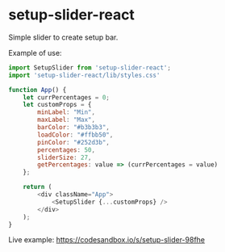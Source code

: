 # setup-slider-react
Simple slider to create setup bar.

Example of use:
```javascript
import SetupSlider from 'setup-slider-react';
import 'setup-slider-react/lib/styles.css'

function App() {
    let currPercentages = 0;
    let customProps = {
        minLabel: "Min",
        maxLabel: "Max",
        barColor: "#b3b3b3",
        loadColor: "#ffbb50",
        pinColor: "#252d3b",
        percentages: 50,
        sliderSize: 27,
        getPercentages: value => (currPercentages = value)
    };

    return (
        <div className="App">
            <SetupSlider {...customProps} />
        </div>
    );
}
```
Live example: https://codesandbox.io/s/setup-slider-98fhe
